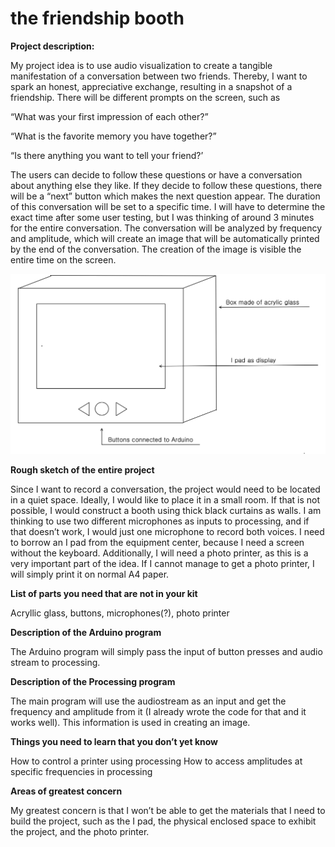 # the friendship booth

**Project description:**

My project idea is to use audio visualization to create a tangible manifestation of a conversation between two friends. Thereby, I want to spark an honest, appreciative exchange, resulting in a snapshot of a friendship. 
There will be different prompts on the screen, such as 

“What was your first impression of each other?”

“What is the favorite memory you have together?”

“Is there anything you want to tell your friend?’

The users can decide to follow these questions or have a conversation about anything else they like. 
If they decide to follow these questions, there will be a “next” button which makes the next question appear. The duration of this conversation will be set to a specific time. I will have to determine the exact time after some user testing, but I was thinking of around 3 minutes for the entire conversation. 
The conversation will be analyzed by frequency and amplitude, which will create an image that will be automatically printed by the end of the conversation. The creation of the image is visible the entire time on the screen.

![](final_project/ProjectVisual.png)



**Rough sketch of the entire project**

Since I want to record a conversation, the project would need to be located in a quiet space. Ideally, I would like to place it in a small room. If that is not possible, I would construct a booth using thick black curtains as walls. 
I am thinking to use two different microphones as inputs to processing, and if that doesn’t work, I would just one microphone to record both voices. I need to borrow an I pad from the equipment center, because I need a screen without the keyboard. 
Additionally, I will need a photo printer, as this is a very important part of the idea. If I cannot manage to get a photo printer, I will simply print it on normal A4 paper. 

**List of parts you need that are not in your kit**

Acryllic glass, buttons, microphones(?), photo printer


**Description of the Arduino program**

The Arduino program will simply pass the input of button presses and audio stream to processing. 

**Description of the Processing program**

The main program will use the audiostream as an input and get the frequency and amplitude from it (I already wrote the code for that and it works well). 
This information is used in creating an image. 

**Things you need to learn that you don’t yet know**

How to control a printer using processing
How to access amplitudes at specific frequencies in processing

**Areas of greatest concern**

My greatest concern is that I won’t be able to get the materials that I need to build the project, such as the I pad, the physical enclosed space to exhibit the project, and the photo printer. 


